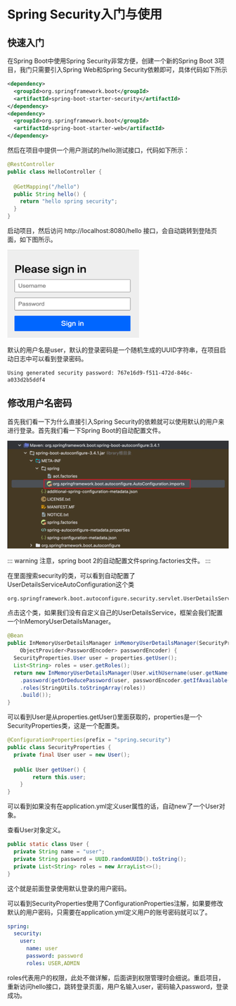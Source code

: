 # Spring Security入门与使用

## 快速入门

在Spring Boot中使用Spring Security非常方便，创建一个新的Spring Boot 3项目，我门只需要引入Spring Web和Spring Security依赖即可，具体代码如下所示

``` pom.xml
<dependency>
  <groupId>org.springframework.boot</groupId>
  <artifactId>spring-boot-starter-security</artifactId>
</dependency>
<dependency>
  <groupId>org.springframework.boot</groupId>
  <artifactId>spring-boot-starter-web</artifactId>
</dependency>
```

然后在项目中提供一个用户测试的/hello测试接口，代码如下所示：

``` HelloController.java
@RestController
public class HelloController {

  @GetMapping("/hello")
  public String hello() {
    return "hello spring security";
  }
}
```

启动项目，然后访问 http://localhost:8080/hello 接口，会自动跳转到登陆页面，如下图所示。

<img src="./figures/login.png" width = "300" height = "200" alt="登录页面" />

默认的用户名是user，默认的登录密码是一个随机生成的UUID字符串，在项目启动日志中可以看到登录密码。

```
Using generated security password: 767e16d9-f511-472d-846c-a033d2b5ddf4
```

## 修改用户名密码

首先我们看一下为什么直接引入Spring Security的依赖就可以使用默认的用户来进行登录。首先我们看一下Spring Boot的自动配置文件。

![spring-boot-autoconfigure](./figures/spring-boot-autoconfig.png)

::: warning
注意，spring boot 2的自动配置文件spring.factories文件。
:::

在里面搜索security的类，可以看到自动配置了UserDetailsServiceAutoConfiguration这个类

```
org.springframework.boot.autoconfigure.security.servlet.UserDetailsServiceAutoConfiguration
```

点击这个类，如果我们没有自定义自己的UserDetailsService，框架会我们配置一个InMemoryUserDetailsManager。

``` UserDetailsServiceAutoConfiguration.java
@Bean
public InMemoryUserDetailsManager inMemoryUserDetailsManager(SecurityProperties properties,
    ObjectProvider<PasswordEncoder> passwordEncoder) {
  SecurityProperties.User user = properties.getUser();
  List<String> roles = user.getRoles();
  return new InMemoryUserDetailsManager(User.withUsername(user.getName())
    .password(getOrDeducePassword(user, passwordEncoder.getIfAvailable()))
    .roles(StringUtils.toStringArray(roles))
    .build());
}
```

可以看到User是从properties.getUser()里面获取的，properties是一个SecurityProperties类，这是一个配置类。

``` SecurityProperties.java
@ConfigurationProperties(prefix = "spring.security")
public class SecurityProperties {
  private final User user = new User();

  public User getUser() {
		return this.user;
	}
}
```

可以看到如果没有在application.yml定义user属性的话，自动new了一个User对象。

查看User对象定义。

``` SecurityProperties.java
public static class User {
  private String name = "user";
  private String password = UUID.randomUUID().toString();
  private List<String> roles = new ArrayList<>();
}
```
这个就是前面登录使用默认登录的用户密码。

可以看到SecurityProperties使用了ConfigurationProperties注解，如果要修改默认的用户密码，只需要在application.yml定义用户的账号密码就可以了。

``` application.yml
spring:
  security:
    user:
      name: user
      password: password
      roles: USER,ADMIN
```

roles代表用户的权限，此处不做详解，后面讲到权限管理时会细说。重启项目，重新访问hello接口，跳转登录页面，用户名输入user，密码输入password，登录成功。
